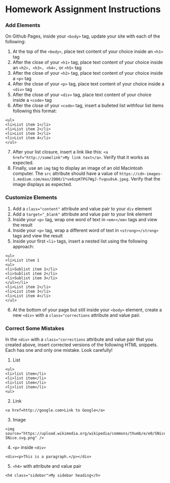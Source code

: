 # Homework Assignment Instructions

### Add Elements

On Github Pages, inside your ```<body>``` tag, update your site with each of the following:

1. At the top of the ```<body>```, place text content of your choice inside an ```<h1>``` tag
2. After the close of your ```<h1>``` tag, place text content of your choice inside an ```<h2>, <h3>, <h4>,``` or ```<h5>``` tag
3. After the close of your ```<h2>``` tag, place text content of your choice inside a ```<p>``` tag
4. After the close of your ```<p>``` tag, place text content of your choice inside a ```<div>``` tag
5. After the close of your ```<div>``` tag, place text content of your choice inside a ```<code>``` tag
6. After the close of your ```<code>``` tag, insert a bulleted list withfour list items following this format:

```
<ul>
<li>List item 1</li>
<li>List item 2</li>
<li>List item 3</li>
<li>List item 4</li>
</ul>
```
7. After your list closure, insert a link like this: ```<a href="http://somelink">My link text</a>```. Verify that it works as expected.
8. Finally, use an ```img``` tag to display an image of an old Macintosh computer. The ```src``` attribute should have a value of ```https://cdn-images-1.medium.com/max/2000/1*ve6zpKTPG7WgJ-fvqou9sA.jpeg```. Verify that the image displays as expected.

### Customize Elements 

1. Add a ```class="content"``` attribute and value pair to your ```div``` element
2. Add a ```target="_blank"``` attribute and value pair to your link element
3. Inside your ```<p>``` tag, wrap one word of text in ```<em></em>``` tags and view the result
4. Inside your ```<p>``` tag, wrap a different word of text in ```<strong></strong>``` tags and view the result
5. Inside your first ```<li>``` tags, insert a nested list using the following approach: 

```
<ul>
<li>List item 1
<ul>
<li>Sublist item 1</li>
<li>Sublist item 2</li>
<li>Sublist item 3</li>
</ul></li>
<li>List item 2</li>
<li>List item 3</li>
<li>List item 4</li>
</ul>
```
6. At the bottom of your page but still inside your ```<body>``` element, create a new ```<div>``` with a ```class="corrections``` attribute and value pair.


### Correct Some Mistakes

In the ```<div>``` with a ```class="corrections``` attribute and value pair that you created above, insert corrected versions of the following HTML snippets. Each has one and only one mistake. Look carefully!

1. List
```
<ul>
<li>list item</li>
<li>list item</li>
<li>list item</li>
<li>list item</li>
<ul>
```
2. Link
```
<a href=http://google.com>Link to Google</a>
```
3. Image
```
<img source="https://upload.wikimedia.org/wikipedia/commons/thumb/e/e0/SNice.svg/440px-SNice.svg.png" />
```
4. ```<p>``` inside ```<div>```
```
<div><p>This is a paragraph.</p></div>
```
5. ```<h4>``` with attribute and value pair
```
<h4 class="sidebar">My sidebar heading</h>
```


